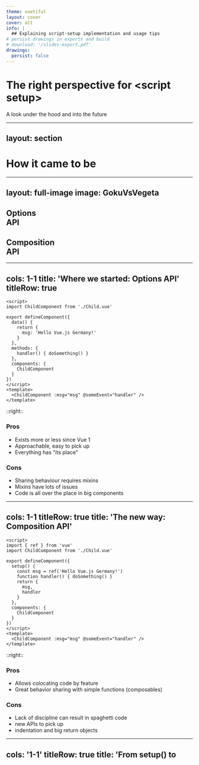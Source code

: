 ```yaml
---
theme: vuetiful
layout: cover
cover: alt
info: |
  ## Explaining script-setup implementation and usage tips
# persist drawings in exports and build
# download: '/slides-export.pdf'
drawings:
  persist: false
---
```


# The right perspective for &lt;script setup&gt;
A look under the hood and into the future

---
layout: section
---

# How it came to be

---
layout: full-image
image: GokuVsVegeta
---

<div class="flex h-full justify-around items-end w-full text-shadow-lg text-pink-400 font-bold ">
  <div class="pb-12 text-center backdrop-filter bg-transparent backdrop-blur-10">
    <h2 class="!text-7xl">Options <br> API</h2>
  </div>
  <div class="pb-12 text-center backdrop-filter bg-transparent backdrop-blur-10">
    <h2 class="!text-7xl">Composition <br> API</h2>
  </div>
</div>

---
cols: 1-1
title: 'Where we started: Options API'
titleRow: true
---

```html{all|5,10}
<script>
import ChildComponent from './Child.vue'

export defineComponent({
  data() {
    return {
      msg: 'Hello Vue.js Germany!'
    }
  },
  methods: {
    handler() { doSomething() }
  },
  components: {
    ChildComponent
  }
})
</script>
<template>
  <ChildComponent :msg="msg" @someEvent="handler" />
</template>
```

::right::

### Pros

* Exists more or less since Vue 1
* Approachable, easy to pick up
* Everything has "its place"

### Cons

* Sharing behaviour requires mixins
* Mixins have lots of issues
* Code is all over the place in big components

---
cols: 1-1
titleRow: true
title: 'The new way: Composition API'
---

```html{all|2,7,8,10,11}
<script>
import { ref } from 'vue'
import ChildComponent from './Child.vue'

export defineComponent({
  setup() {
    const msg = ref('Hello Vue.js Germany!')
    function handler() { doSomething() }
    return {
      msg,
      handler
    }
  },
  components: {
    ChildComponent
  }
})
</script>
<template>
  <ChildComponent :msg="msg" @someEvent="handler" />
</template>
```

::right::

### Pros

* Allows colocating code by feature
* Great behavior sharing with simple functions (composables)
### Cons

* Lack of discipline can result in spaghetti code
* new APIs to pick up
* indentation and big return objects

---
cols: '1-1'
titleRow: true
title: 'From setup() to <script setup>'
---

```html {all|2-3,7-12,18-20|2,3,7-8,18-20}
<script>
import { ref } from 'vue'
import ChildComponent from './Child.vue'

export defineComponent({
  setup() {
    const msg = ref('Hello Vue.js Germany!')
    function handler() { doSomething() }
    return {
      msg,
      handler
    }
  },
  components: {
    ChildComponent
  }
})
</script>
<template>
  <ChildComponent :msg="msg" @someEvent="handler" />
</template>
```

::right::

<v-click>

```html
<script setup>
import {ref } from 'vue'
import ChildComponent from './Child.vue'

const msg = ref('Hello Vue.js Germany!')
</script>
<template>
  <ChildComponent :msg="msg" />
</template>
```

</v-click>

<v-click>

* no deep nesting/indentation
* composition API code right on the first level
* no setup return value
* Components must not be registered
* Imports and top-level variables available in template

</v-click>

<h2 v-click class="text-2xl mt-4">Available in Vue <code>2.7</code>!</h2>

---
title: 'Example 1: Basic Compilation'
layout: vue-repl
example: Simple
prod: true
outputMode: js
---

---
layout: section
---
# Credit where credit is due

---
cols: '1-1'
titleRow: false
title: Vue vs. Svelte style
---

## Vue <code>&lt;script setup&gt;</code>

```html
<script setup>
import {ref } from 'vue'
import ChildComponent from './Child.vue'

const msg = ref('Hello Vue.js Germany!')
</script>
<template>
  <ChildComponent :msg="msg" />
</template>
```

::right::

<v-click>

## Svelte

```html
<script>
  import ChildComponent from './Child.svelte'

let msg = 'Hello Vue.js Germany!'
</script>

<ChildComponent msg={msg} />
```

</v-click>

<iframe v-click class="mt-12" src="https://giphy.com/embed/26DMTEijJDudzovvO" width="320" frameBorder="0" allowFullScreen></iframe>
---
layout: quote
author: smart people in the audience
---

# but ... what about props?

---
cols: '1-1'
title: 'Compiler Hints: defineProps() / defineEmits()'
titleRow: true
---

```html{all|6-9|10|11-15|6-15}
<script>
import { defineComponent } from 'vue'
import { useVModel } from '@vueuse/core'

export default defineComponent({
  props: {
    title: String,
    modelValue: String,
  },
  emits: ['update:modelValue'],
  setup(props, { emit }) {
    const model = useVModel(props, 'modelValue', emit)
    return {
      model
    }
  }
})
</script>
<template>
  <ChildComponent :title="title" v-model="model" />
</template>

```

::right::

<v-click at="4">

```html{all|4-7|9|11|all}
<script setup>
import { useVModel } from "@vueuse/core";

const props = defineProps({
  title: String,
  modelValue: String,
});

const emit = defineEmits(["update:modelValue"]);

const model = useVModel(props, "modelValue", emit);
</script>
<template>
  <ChildComponent :title="title" v-model="model" />
</template>
```

</v-click>

<v-click>
  <p>These are "compiler hints", they disappear during compilations</p>
</v-click>

---
title: 'Example 2: Compiler Hints'
layout: vue-repl
example: CompilerHints
prod: true
outputMode: js
---

---
cols: '1-1'
title: Accessing Slots & attrs
titleRow: true
---

```html{all|2,4|2,4,5|2,4,5,8,9|all}
<script setup>
import { useSlots } from "vue";

const slots = useSlots()
const title = computed(() => slots.default ?? 'Default Title')
</script>
<template>
  <ChildComponent :title="title">
    <slot />
  </ChildComponent>
</template>
```

::right::

<v-click at=4>

```html{all|2,9|2,9,10-12|2,9,10-12,15|all}
<script setup>
import { useAttrs } from "vue";

const props = defineProps({
  title: String,
  modelValue: String,
});

const attrs = useAttrs()
const id = computed(
  () => attrs.id ?? 'myid-' + Math.round((Math.random() * 10000))
)
</script>
<template>
  <ChildComponent :id="id" />
</template>
```

</v-click>

<p v-click>These are runtime composables, not compiler hints</p>

---
layout: big-points
---
# A place for everything else?


<style>
.slidev-vclick-target {
  transition: all 500ms ease;
}

[data-xzibit].slidev-vclick-hidden {
  @apply -bottom-full
}
</style>
* more exotic options like `inheritAttrs: false`?
* helpers?
* exports?

<h2 v-click class="!text-6xl mt-12 font-bold">Another script block!</h2>

<img v-after src="/xzibit.jpg" data-xzibit class="w-52 block mx-auto -bottom-6 absolute left-[50%]">

---
layout: vue-repl
example: secondScript
title: "Example 3: Second Script Block"
titleRow: false
prod: true
---

---
cols: '1-1'
titleRow: true
title: 'Closed by default'
clicks: 3
---

* `<script setup>` does not expose its setup state on the instance
* state that should be accessible through i.e. template refs needs to be explicitly declared

<template v-if="$slidev.nav.clicks >= 3">
  <p class="block !mt-8 border-bottom"><code>defineExpose()</code> allows to declare exposed state</p>

* Allows authors to declare truly internal state
* Prevents users from accidentally using internal state
</template>


::right::

<template v-if="$slidev.nav.clicks >= 1 && $slidev.nav.clicks < 3 ">

```html{all|5,8,12}
<script setup>
import { ref } from "vue";

const props = defineProps({
  title: String,
});

const message = ref('')

</script>
<template>
  <ChildComponent :title="title" v-model="message" />
</template>
```
</template>

<v-click at="3">

```html{5,8,10-12,16}
<script setup>
import { ref } from "vue";

const props = defineProps({
  title: String,
});

const message = ref('')

defineExpose({
  message,
})

</script>
<template>
  <ChildComponent :title="title" v-model="message" />
</template>
```
</v-click>

---
layout: big-points
title: Takeaways
---

1. more enjoyable & ergonomic
2. more performant
3. more secure for lib authors & bug teams

---
layout: outro
preload: false
title: Outro
twitter: '@Linus_Borg'
repository: 'github.com/linusborg'
# hostedSlides: ''
---

<div class="absolute left-12 top-[200px] right-12 text-center text-light-600">
  <p class="text-4xl !leading-[1.5em]">You made it! We're done!</p>
  <p class="text-4xl !leading-[1.5em]">Questions?</p>
</div>
<div 
  class="absolute bottom-6 right-6 w-[200px] p-3 bg-white light:bg-vblue rounded-lg bg-opacity-50 mr-0 light:bg-opacity-40 mr-0 text-vblue light:text-white"
  v-motion
  :initial="{ x: 250 }"
  :enter="{ x: 0, transition: { delay: 500 } }"
  >

<a href="https://www.sli.dev" target="blank" rel="noopener">
  <img src="/slidev-logo.png" alt="Slidev Logo" class="w-36">
</a>

<p class="text-sm !mt-0">This talk was built with Slidev</p>

<a class="text-sm" href="https://sli.dev" target="_blank" rel="noopener">https://sli.dev</a>

</div>
---
layout: big-points
title: Links Collection
---

<div class="grid grid-rows-3 grid-cols-[150px,1fr] gap-y-8 gap-x-2">
  <span>Docs</span>
  <span>
    <a href="https://vue-bridge.docs.netlify.app" target="blank" rel="noopener">
      https://vue-bridge.docs.netlify.app
    </a>
  </span>
  <span>Repo</span>
  <span>
    <a href="https://github.com/vue-bridge/vue-bridge" target="blank" rel="noopener">
      https://github.com/vue-bridge/vue-bridge
    </a>
  </span>
  <span>Template</span>
  <span>
    <a href="https://github.com/vue-bridge/template-monorepo" target="blank" rel="noopener">
      https://github.com/vue-bridge/template-monorepo
    </a>
  </span>
  <span>Twitter</span>
  <span>
    <a href="https://twitter.com/VueBridge" target="blank" rel="noopener">
      https://twitter.com/VueBridge
    </a>
  </span>
</div>
